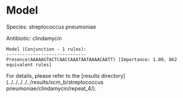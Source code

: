 
# Model

Species: streptococcus pneumoniae

Antibiotic: clindamycin

```
Model (Conjunction - 1 rules):
------------------------------
Presence(AAAAAGTACTCAACCAAATAATAAAACAATT) [Importance: 1.00, 862 equivalent rules]

```

For details, please refer to the [results directory](../../../../../results/scm_b/streptococcus pneumoniae/clindamycin/repeat_4/).

